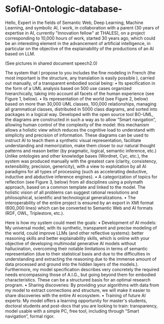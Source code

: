 # SofiAI-Ontologic-database-
Hello,
Expert in the fields of Semantic Web, Deep Learning, Machine Learning, and symbolic AI, I work, in
collaboration with a parent (30 years of expertise in AI, currently "Innovation fellow" at THALES), on
a project corresponding to 10,000 hours of work, started 30 years ago, which could be an interesting
element in the advancement of artificial intelligence, in particular on the objective of the explainability
of the productions of an AI based on LLM.

(See pictures in shared document speech2.0)

The system that I propose to you includes the fine modeling in French (the most important is the structure, any translation is easily possible ), carried out manually, of a transparent embodied social being:
 • Its specification in the form of a UML analysis based on 500 use cases organized hierarchically, taking into account all facets of the human experience (see Figure 1, below).
 • Its representation of the world (see Figure 2, below) based on more than 30,000 UML classes, 100,000 relationships, managing all grammatical classes, distributed in 5000 class diagrams, and sorted into packages in a logical way. Developed with the open source tool BO-UML, the diagrams are constructed in such a way as to allow “Smart navigation”, allowing human control of the complexity of the model: this mechanism allows a holistic view which reduces the cognitive load to understand with simplicity and precision of information. These diagrams can be used to instruct AI to teach them a synthetic visual representation, facilitate understanding and memorization, make them closer to our natural thought patterns and reason better (by pragmatic, logical, semantic inference, etc.) Unlike ontologies and other knowledge bases (Wordnet, Cyc, etc.), the system was produced manually with the greatest care (clarity, consistency, extensibility, precision, genericity), with a view to exploitation by all AI paradigms for all types of processing (such as accelerating deductive, inductive and abductive inference engines).
 • A categorization of topics for reflection (see Figure 3, below) from all disciplines using a polymath approach, based on a common template and linked to the model. The holistic vision of all problems can suggest rational resolutions and philosophical, scientific and technological generalizations.
 • The interoperability of the entire project is ensured by an export in XMI format (600_000 lines) which can be converted to Semantic Web and AI formats (RDF, OWL, Triplestore, etc.).



Here is how my system could meet the goals:
 • Development of AI models: My universal model, with its synthetic, transparent and precise modeling of the world, could improve LLMs (and other reflective systems): better reasoning skills and better explainability skills, which is online with your objective of developing multimodal generative AI models without hallucination, overcoming their notable limitations in terms of semantic representation (due to their statistical basis and due to the difficulties in understanding and extracting the reasoning due to the immense amount of data processed and ground into the hidden layers of the models.). Furthermore, my model specification describes very concretely the required needs encompassing those of A.I.G., but going beyond them for embodied characteristics. These can be a structured basis for an optimal research program.
 • Sharing discoveries: By providing your algorithms with data from my model to extract connections and structure, we will make it easier to share discoveries with the entire AI ecosystem.
 • Training of future AI experts: My model offers a learning opportunity for master's students, doctoral students and post-docs that you are looking to train: transparency, model usable with a simple PC, free tool, including through “Smart navigation”, formal rigor.











